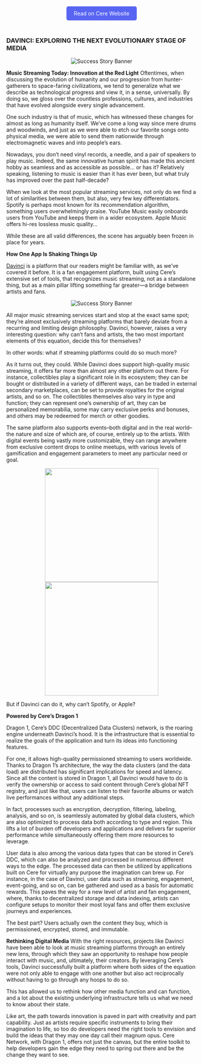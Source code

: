 
<p style="text-align: center;">
  <a href="https://www.cere.network/blog/davinci-exploring-the-next-evolutionary-stage-of-media" target="_blank" style="display: inline-block; padding: 10px 20px; margin: 20px 0; background-color: #5865F2; color: #fff; text-decoration: none; border-radius: 5px;">Read on Cere Website</a>
</p>

### DAVINCI: EXPLORING THE NEXT EVOLUTIONARY STAGE OF MEDIA

<p align="center">
  <img src="/assets/success_story_banner.jpg" alt="Success Story Banner">
</p>

__Music Streaming Today: Innovation at the Red Light__
Oftentimes, when discussing the evolution of humanity and our progression from hunter-gatherers to space-faring civilizations, we tend to generalize what we describe as technological progress and view it, in a sense, universally. By doing so, we gloss over the countless professions, cultures, and industries that have evolved alongside every single advancement. 

One such industry is that of music, which has witnessed these changes for almost as long as humanity itself. We’ve come a long way since mere drums and woodwinds, and just as we were able to etch our favorite songs onto physical media, we were able to send them nationwide through electromagnetic waves and into people’s ears. 

Nowadays, you don’t need vinyl records, a needle, and a pair of speakers to play music. Indeed, the same innovative human spirit has made this ancient hobby as seamless and as accessible as possible… or has it? Relatively speaking, listening to music is easier than it has ever been, but what truly has improved over the past half-decade? 

When we look at the most popular streaming services, not only do we find a lot of similarities between them, but also, very few key differentiators. Spotify is perhaps most known for its recommendation algorithm, something users overwhelmingly praise. YouTube Music easily onboards users from YouTube and keeps them in a wider ecosystem. Apple Music offers hi-res lossless music quality… 

While these are all valid differences, the scene has arguably been frozen in place for years.


__How One App Is Shaking Things Up__

[Davinci](https://app.ondavinci.com/) is a platform that our readers might be familiar with, as we’ve covered it before. It is a fan engagement platform, built using Cere’s extensive set of tools, that recognizes music streaming, not as a standalone thing, but as a main pillar lifting something far greater—a bridge between artists and fans.

<p align="center">
  <img src="/assets/davinci-1.jpg" alt="Success Story Banner">
</p>

All major music streaming services start and stop at the exact same spot; they’re almost exclusively streaming platforms that barely deviate from a recurring and limiting design philosophy. Davinci, however, raises a very interesting question: why can’t fans and artists, the two most important elements of this equation, decide this for themselves? 

In other words: what if streaming platforms could do so much more?

As it turns out, they could. While Davinci does support high-quality music streaming, it offers far more than almost any other platform out there. For instance, collectibles play a significant role in its ecosystem; they can be bought or distributed in a variety of different ways, can be traded in external secondary marketplaces, can be set to provide royalties for the original artists, and so on. The collectibles themselves also vary in type and function; they can represent one’s ownership of art, they can be personalized memorabilia, some may carry exclusive perks and bonuses, and others may be redeemed for merch or other goodies. 

The same platform also supports events–both digital and in the real world–the nature and size of which are, of course, entirely up to the artists. With digital events being vastly more customizable, they can range anywhere from exclusive content drops to online meetups, with various levels of gamification and engagement parameters to meet any particular need or goal.


<p align="center">
  <img src="/assets/davinci2.jpg" style="display: inline-block; margin: 0 10px; width: 300px" alt="">
  <img src="/assets/davinci3.jpg" style="display: inline-block; margin: 0 10px; width: 300px" alt="">
</p>

But if Davinci can do it, why can’t Spotify, or Apple? 

__Powered by Cere’s Dragon 1__

Dragon 1, Cere’s DDC (Decentralized Data Clusters) network, is the roaring engine underneath Davinci’s hood. It is the infrastructure that is essential to realize the goals of the application and turn its ideas into functioning features. 

For one, it allows high-quality permissioned streaming to users worldwide. Thanks to Dragon 1’s architecture, the way the data clusters (and the data load) are distributed has significant implications for speed and latency. Since all the content is stored in Dragon 1, all Davinci would have to do is verify the ownership or access to said content through Cere’s global NFT registry, and just like that, users can listen to their favorite albums or watch live performances without any additional steps.

In fact, processes such as encryption, decryption, filtering, labeling, analysis, and so on, is seamlessly automated by global data clusters, which are also optimized to process data both according to type and region. This lifts a lot of burden off developers and applications and delivers far superior performance while simultaneously offering them more resources to leverage. 

User data is also among the various data types that can be stored in Cere’s DDC, which can also be analyzed and processed in numerous different ways to the edge. The processed data can then be utilized by applications built on Cere for virtually any purpose the imagination can brew up. For instance, in the case of Davinci, user data such as streaming, engagement, event-going, and so on, can be gathered and used as a basis for automatic rewards. This paves the way for a new level of artist and fan engagement, where, thanks to decentralized storage and data indexing, artists can configure setups to monitor their most loyal fans and offer them exclusive journeys and experiences. 

The best part? Users actually own the content they buy, which is permissioned, encrypted, stored, and immutable. 

__Rethinking Digital Media__
With the right resources, projects like Davinci have been able to look at music streaming platforms through an entirely new lens, through which they saw an opportunity to reshape how people interact with music, and, ultimately, their creators. By leveraging Cere’s tools, Davinci successfully built a platform where both sides of the equation were not only able to engage with one another but also act reciprocally without having to go through any hoops to do so. 

This has allowed us to rethink how other media function and can function, and a lot about the existing underlying infrastructure tells us what we need to know about their state. 

Like art, the path towards innovation is paved in part with creativity and part capability. Just as artists require specific instruments to bring their imagination to life, so too do developers need the right tools to envision and build the ideas that they may one day call their magnum opus. Cere Network, with Dragon 1, offers not just the canvas, but the entire toolkit to help developers gain the edge they need to spring out there and be the change they want to see.
